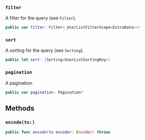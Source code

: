 
### `filter`

A filter for the query (see `Filter`).

``` swift
public var filter: Filter<_UserListFilterScope<ExtraData>>?
```

### `sort`

A sorting for the query (see `Sorting`).

``` swift
public let sort: [Sorting<UserListSortingKey>]
```

### `pagination`

A pagination.

``` swift
public var pagination: Pagination?
```

## Methods

### `encode(to:)`

``` swift
public func encode(to encoder: Encoder) throws 

